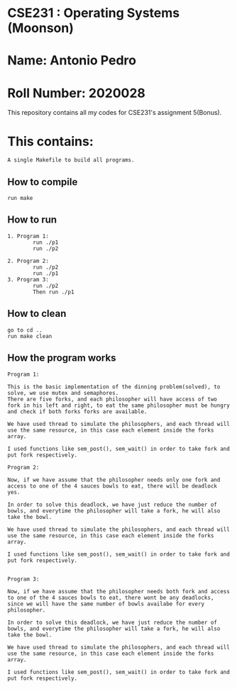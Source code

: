# CSE231 : Operating Systems (Moonson)

# Name: Antonio Pedro
# Roll Number: 2020028

This repository contains all my codes for CSE231's assignment 5(Bonus).

# This contains:
    A single Makefile to build all programs.

## How to compile
    run make

## How to run
    1. Program 1:
            run ./p1
            run ./p2
     
    2. Program 2: 
            run ./p2
            run ./p1
    3. Program 3: 
            run ./p2
            Then run ./p1

## How to clean
    go to cd ..
    run make clean

## How the program works
    Program 1:

    This is the basic implementation of the dinning problem(solved), to solve, we use mutex and semaphores.
    There are five forks, and each philosopher will have access of two fork in his left and right, to eat the same philosopher must be hungry and check if both forks forks are available.

    We have used thread to simulate the philosophers, and each thread will use the same resource, in this case each element inside the forks array.
    
    I used functions like sem_post(), sem_wait() in order to take fork and put fork respectively.

    Program 2:

    Now, if we have assume that the philosopher needs only one fork and access to one of the 4 sauces bowls to eat, there will be deadlock yes.

    In order to solve this deadlock, we have just reduce the number of bowls, and everytime the philosopher will take a fork, he will also take the bowl.

    We have used thread to simulate the philosophers, and each thread will use the same resource, in this case each element inside the forks array.
    
    I used functions like sem_post(), sem_wait() in order to take fork and put fork respectively.

    
    Program 3:

    Now, if we have assume that the philosopher needs both fork and access to one of the 4 sauces bowls to eat, there wont be any deadlocks, since we will have the same number of bowls availabe for every philosopher.

    In order to solve this deadlock, we have just reduce the number of bowls, and everytime the philosopher will take a fork, he will also take the bowl.

    We have used thread to simulate the philosophers, and each thread will use the same resource, in this case each element inside the forks array.
    
    I used functions like sem_post(), sem_wait() in order to take fork and put fork respectively.


